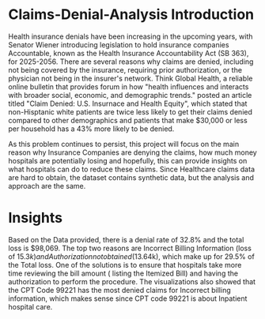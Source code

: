 # Claims-Denial-Analysis Introduction

Health insurance denials have been increasing in the upcoming years, with Senator Wiener introducing legislation to hold insurance companies Accountable, known as the Health Insurance Accountability Act (SB 363), for 2025-2056. There are several reasons why claims are denied, including not being covered by the insurance, requiring prior authorization, or the physician not being in the insurer's network. Think Global Health, a reliable online bulletin that provides forum in how "health influences and interacts with broader social, economic, and demographic trends." posted an article titled "Claim Denied: U.S. Insurnace and Health Equity", which stated that non-Hisptanic white patients are twice less likely to get their claims denied compared to other demographics and patients that make $30,000 or less per household has a 43% more likely to be denied.  

As this problem continues to persist, this project will focus on the main reason why Insurance Companies are denying the claims, how much money hospitals are potentially losing and hopefully, this can provide insights on what hospitals can do to reduce these claims. Since Healthcare claims data are hard to obtain, the dataset contains synthetic data, but the analysis and approach are the same. 

# Insights

Based on the Data provided, there is a denial rate of 32.8% and the total loss is $98,069. The top two reasons are Incorrect Billing Information (loss of $15.3k) and Authorization not obtained ($13.64k), which make up for 29.5% of the Total loss. One of the solutions is to ensure that hospitals take more time reviewing the bill amount ( listing the Itemized Bill) and having the authorization to perform the procedure. The visualizations also showed that the CPT Code 99221 has the most denied claims for Incorrect billing information, which makes sense since CPT code 99221 is about Inpatient hospital care.   
